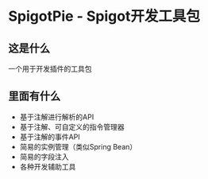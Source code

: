 # SpigotPie - Spigot开发工具包

## 这是什么
一个用于开发插件的工具包

## 里面有什么
- 基于注解进行解析的API
- 基于注解、可自定义的指令管理器
- 基于注解的事件API
- 简易的实例管理（类似Spring Bean）
- 简易的字段注入
- 各种开发辅助工具